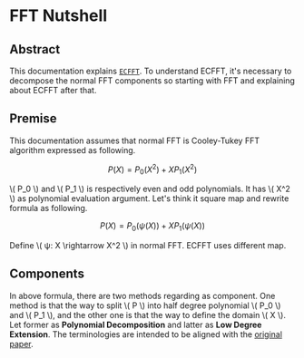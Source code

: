 # FFT Nutshell

## Abstract
This documentation explains [`ECFFT`](https://arxiv.org/pdf/2107.08473.pdf). To understand ECFFT, it's necessary to decompose the normal FFT components so starting with FFT and explaining about ECFFT after that.

## Premise
This documentation assumes that normal FFT is Cooley-Tukey FFT algorithm expressed as following.

$$
P(X) = P_0(X^2) + XP_1(X^2)
$$

\\( P_0 \\) and \\( P_1 \\) is respectively even and odd polynomials. It has \\( X^2 \\) as polynomial evaluation argument. Let's think it square map and rewrite formula as following.

$$
P(X) = P_0(ψ(X)) + XP_1(ψ(X))
$$

Define \\( ψ: X \rightarrow X^2 \\) in normal FFT. ECFFT uses different map.

## Components
In above formula, there are two methods regarding as component. One method is that the way to split \\( P \\) into half degree polynomial \\( P_0 \\) and \\( P_1 \\), and the other one is that the way to define the domain \\( X \\). Let former as **Polynomial Decomposition** and latter as **Low Degree Extension**. The terminologies are intended to be aligned with the [original paper](https://www.math.toronto.edu/swastik/ECFFT1.pdf).
